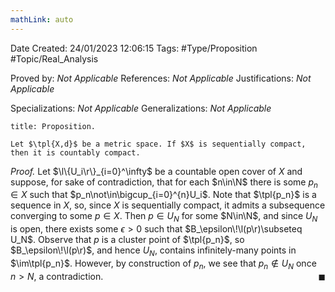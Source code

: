 ```yaml
---
mathLink: auto
---
```


<div class="topSpace"></div>

Date Created: 24/01/2023 12:06:15
Tags: #Type/Proposition #Topic/Real_Analysis

Proved by: <i>Not Applicable</i>
References: <i>Not Applicable</i>
Justifications: <i>Not Applicable</i>

Specializations: <i>Not Applicable</i>
Generalizations: <i>Not Applicable</i>

``` ad-Proposition
title: Proposition.

Let $\tpl{X,d}$ be a metric space. If $X$ is sequentially compact, then it is countably compact.

```

<i>Proof.</i> Let $\l\{U_i\r\}_{i=0}^\infty$ be a countable open cover of $X$ and suppose, for sake of contradiction, that for each $n\in\N$ there is some $p_n\in X$ such that $p_n\not\in\bigcup_{i=0}^{n}U_i$. Note that $\tpl{p_n}$ is a sequence in $X$, so, since $X$ is sequentially compact, it admits a subsequence converging to some $p\in X$. Then $p\in U_N$ for some $N\in\N$, and since $U_N$ is open, there exists some $\epsilon>0$ such that $B_\epsilon\!\l(p\r)\subseteq U_N$. Observe that $p$ is a cluster point of $\tpl{p_n}$, so $B_\epsilon\!\l(p\r)$, and hence $U_N$, contains infinitely-many points in $\im\tpl{p_n}$. However, by construction of $p_n$, we see that $p_n\not\in U_N$ once $n>N$, a contradiction.<span style="float:right;">$\blacksquare$</span>
